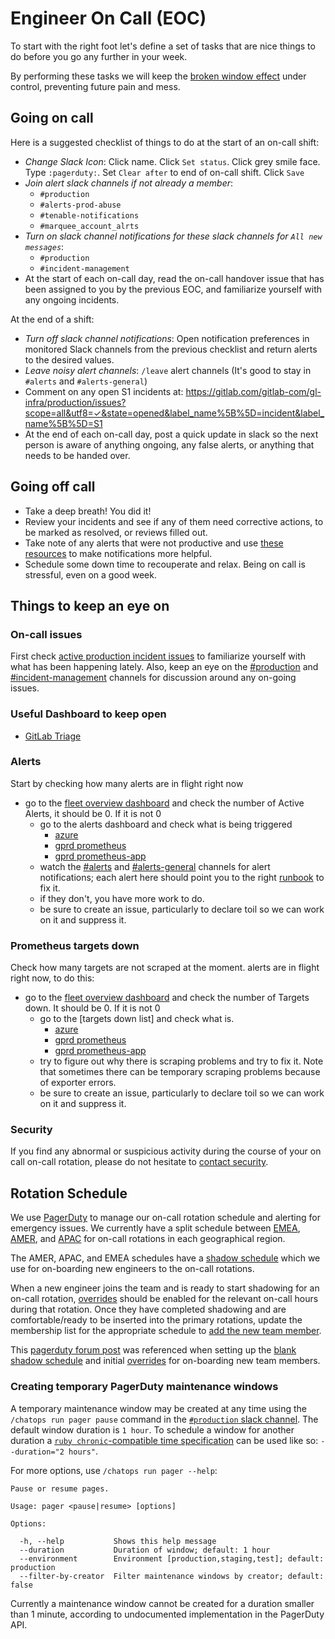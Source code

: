 # Engineer On Call (EOC)

To start with the right foot let's define a set of tasks
that are nice things to do before you go any further in your week.

By performing these tasks we will keep the [broken window effect](https://en.wikipedia.org/wiki/Broken_windows_theory)
under control, preventing future pain and mess.

## Going on call

Here is a suggested checklist of things to do at the start of an on-call shift:

- *Change Slack Icon*: Click name. Click `Set status`. Click grey smile face.
  Type `:pagerduty:`. Set `Clear after` to end of on-call shift. Click `Save`
- *Join alert slack channels if not already a member*:
  - `#production`
  - `#alerts-prod-abuse`
  - `#tenable-notifications`
  - `#marquee_account_alrts`
- *Turn on slack channel notifications for these slack channels for
  `All new messages`*:
  - `#production`
  - `#incident-management`
- At the start of each on-call day, read the on-call handover issue that has
  been assigned to you by the previous EOC, and familiarize yourself with any
  ongoing incidents.

At the end of a shift:

- *Turn off slack channel notifications*: Open notification preferences in monitored Slack channels from the previous checklist and return alerts to the desired values.
- *Leave noisy alert channels*: `/leave` alert channels (It's good to stay in `#alerts` and `#alerts-general`)
- Comment on any open S1 incidents at: https://gitlab.com/gitlab-com/gl-infra/production/issues?scope=all&utf8=✓&state=opened&label_name%5B%5D=incident&label_name%5B%5D=S1
- At the end of each on-call day, post a quick update in slack so the next person is aware of anything ongoing, any false alerts, or anything that needs to be handed over.

## Going off call

- Take a deep breath! You did it!
- Review your incidents and see if any of them need corrective actions, to be marked as resolved, or reviews filled out.
- Take note of any alerts that were not productive and use [these resources](../../docs/monitoring/alert_tuning.md) to make notifications more helpful.
- Schedule some down time to recouperate and relax. Being on call is stressful, even on a good week.

## Things to keep an eye on

### On-call issues

First check [active production incident issues][active-production-incident-issues]
to familiarize yourself with what has been happening lately. Also, keep an eye
on the [#production][slack-production] and
[#incident-management][slack-incident-management] channels for discussion around
any on-going issues.

### Useful Dashboard to keep open

- [GitLab Triage](https://dashboards.gitlab.net/d/RZmbBr7mk/gitlab-triage?orgId=1)

### Alerts

Start by checking how many alerts are in flight right now

- go to the [fleet overview dashboard](https://dashboards.gitlab.net/d/mnbqU9Smz/fleet-overview?orgId=1) and check the number of Active Alerts, it should be 0. If it is not 0
    - go to the alerts dashboard and check what is being triggered
        - [azure][prometheus-azure]
        - [gprd prometheus][prometheus-gprd]
        - [gprd prometheus-app][prometheus-app-gprd]
    - watch the [#alerts][slack-alerts] and [#alerts-general][slack-alerts-general] channels for alert notifications;
      each alert here should point you to the right [runbook][runbook-repo] to fix it.
    - if they don't, you have more work to do.
    - be sure to create an issue, particularly to declare toil so we can work on it and suppress it.

### Prometheus targets down

Check how many targets are not scraped at the moment. alerts are in flight right now, to do this:

- go to the [fleet overview dashboard](https://dashboards.gitlab.net/dashboard/db/fleet-overview) and check the number of Targets down. It should be 0. If it is not 0
    - go to the [targets down list] and check what is.
        - [azure][prometheus-azure-targets-down]
        - [gprd prometheus][prometheus-gprd-targets-down]
        - [gprd prometheus-app][prometheus-app-gprd-targets-down]
    - try to figure out why there is scraping problems and try to fix it. Note that sometimes there can be temporary scraping problems because of exporter errors.
    - be sure to create an issue, particularly to declare toil so we can work on it and suppress it.

### Security

If you find any abnormal or suspicious activity during the course of your on call on-call rotation, please do not hesitate to [contact security](https://handbook.gitlab.com/handbook/security/security-operations/sirt/engaging-security-on-call/).

## Rotation Schedule

We use [PagerDuty](https://gitlab.pagerduty.com) to manage our on-call rotation schedule and alerting for emergency issues.
We currently have a split schedule between
[EMEA][pagerduty-emea], [AMER][pagerduty-amer], and [APAC][pagerduty-apac] for on-call rotations in each geographical region.

The AMER, APAC, and EMEA schedules have a [shadow schedule][pagerduty-shadow]
which we use for on-boarding new engineers to the on-call rotations.

When a new engineer joins the team and is ready to start shadowing for an on-call rotation,
[overrides][pagerduty-overrides] should be enabled for the relevant on-call hours during that rotation.
Once they have completed shadowing and are comfortable/ready to be inserted into the primary rotations,
update the membership list for the appropriate schedule to [add the new team member][pagerduty-add-user].

This [pagerduty forum post][pagerduty-shadow-schedule] was referenced when setting up the
[blank shadow schedule][pagerduty-blank-schedule] and initial [overrides][pagerduty-overrides] for on-boarding new team members.

### Creating temporary PagerDuty maintenance windows

A temporary maintenance window may be created at any time using the `/chatops run pager pause`
command in the [`#production` slack channel](https://gitlab.slack.com/archives/C101F3796). The
default window duration is `1 hour`. To schedule a window for another duration a
[`ruby chronic`-compatible time specification](https://github.com/mojombo/chronic#examples) can be used like so: `--duration="2 hours"`.

For more options, use `/chatops run pager --help`:

```
Pause or resume pages.

Usage: pager <pause|resume> [options]

Options:

  -h, --help           Shows this help message
  --duration           Duration of window; default: 1 hour
  --environment        Environment [production,staging,test]; default: production
  --filter-by-creator  Filter maintenance windows by creator; default: false
```

Currently a maintenance window cannot be created for a duration smaller than 1 minute, according
to undocumented implementation in the PagerDuty API.


[on-call-issues]:                   https://gitlab.com/gitlab-com/gl-infra/reliability/-/issues?scope=all&utf8=%E2%9C%93&&state=all&label_name[]=oncall
[active-production-incident-issues]:https://gitlab.com/gitlab-com/gl-infra/production/issues?state=open&label_name[]=Incident::Active

[pagerduty-add-user]:               https://support.pagerduty.com/docs/editing-schedules#section-adding-users
[pagerduty-amer]:                   https://gitlab.pagerduty.com/schedules#POL1GSQ
[pagerduty-apac]:                   https://gitlab.pagerduty.com/schedules#PF02RF0
[pagerduty-emea]:                   https://gitlab.pagerduty.com/schedules#P40KYLY
[pagerduty-shadow]:                 https://gitlab.pagerduty.com/schedules#PZEBYO0
[pagerduty-blank-schedule]:         https://community.pagerduty.com/t/creating-a-blank-schedule/212
[pagerduty-shadow-schedule]:        https://community.pagerduty.com/t/creating-a-shadow-schedule-to-onboard-new-employees/214
[pagerduty-overrides]:              https://support.pagerduty.com/docs/editing-schedules#section-create-and-delete-overrides

[prometheus-azure]:                 https://prometheus.gitlab.com/alerts
[prometheus-azure-targets-down]:    https://prometheus.gitlab.com/consoles/up.html
[prometheus-gprd]:                  https://prometheus.gprd.gitlab.net/alerts
[prometheus-gprd-targets-down]:     https://prometheus.gprd.gitlab.net/consoles/up.html
[prometheus-app-gprd]:              https://prometheus-app.gprd.gitlab.net/alerts
[prometheus-app-gprd-targets-down]: https://prometheus-app.gprd.gitlab.net/consoles/up.html

[runbook-repo]:                     https://gitlab.com/gitlab-com/runbooks

[slack-alerts]:                     https://gitlab.slack.com/channels/alerts
[slack-alerts-general]:             https://gitlab.slack.com/channels/feed_alerts-general
[slack-alerts-gstg]:                https://gitlab.slack.com/channels/alerts-gstg
[slack-incident-management]:        https://gitlab.slack.com/channels/incident-management
[slack-production]:                 https://gitlab.slack.com/channels/production
